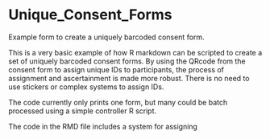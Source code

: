 # Unique_Consent_Forms
Example form to create a uniquely barcoded consent form. 

This is a very basic example of how R markdown can be scripted to create a set of uniquely barcoded consent forms. 
By using the QRcode from the consent form to assign unique IDs to participants, the process of assignment and ascertainment is made more robust. There is no need to use stickers or complex systems to assign IDs. 

The code currently only prints one form, but many could be batch processed using a simple controller R script. 

The code in the RMD file includes a system for assigning 
